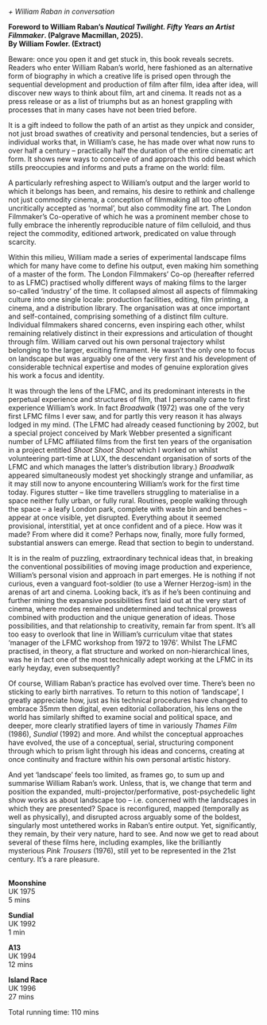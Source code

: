 
_+ William Raban in conversation_

**Foreword to William Raban’s _Nautical Twilight. Fifty Years an Artist Filmmaker_. (Palgrave Macmillan, 2025).  
By William Fowler. (Extract)**

Beware: once you open it and get stuck in, this book reveals secrets. Readers who enter William Raban’s world, here fashioned as an alternative form of biography in which a creative life is prised open through the sequential development and production of film after film, idea after idea, will discover new ways to think about film, art and cinema. It reads not as a press release or as a list of triumphs but as an honest grappling with processes that in many cases have not been tried before.

It is a gift indeed to follow the path of an artist as they unpick and consider, not just broad swathes of creativity and personal tendencies, but a series of individual works that, in William’s case, he has made over what now runs to over half a century – practically half the duration of the entire cinematic art form. It shows new ways to conceive of and approach this odd beast which stills preoccupies and informs and puts a frame on the world: film.

A particularly refreshing aspect to William’s output and the larger world to which it belongs has been, and remains, his desire to rethink and challenge not just commodity cinema, a conception of filmmaking all too often uncritically accepted as ‘normal’, but also commodity fine art. The London Filmmaker’s Co-operative of which he was a prominent member chose to fully embrace the inherently reproducible nature of film celluloid, and thus reject the commodity, editioned artwork, predicated on value through scarcity.

Within this milieu, William made a series of experimental landscape films which for many have come to define his output, even making him something of a master of the form. The London Filmmakers’ Co-op (hereafter referred to as LFMC) practised wholly different ways of making films to the larger so-called ‘industry’ of the time. It collapsed almost all aspects of filmmaking culture into one single locale: production facilities, editing, film printing, a cinema, and a distribution library. The organisation was at once important and self-contained, comprising something of a distinct film culture. Individual filmmakers shared concerns, even inspiring each other, whilst remaining relatively distinct in their expressions and articulation of thought through film. William carved out his own personal trajectory whilst belonging to the larger, exciting firmament. He wasn’t the only one to focus on landscape but was arguably one of the very first and his development of considerable technical expertise and modes of genuine exploration gives his work a focus and identity.

It was through the lens of the LFMC, and its predominant interests in the perpetual experience and structures of film, that I personally came to first experience William’s work. In fact _Broadwalk_ (1972) was one of the very first LFMC films I ever saw, and for partly this very reason it has always lodged in my mind. (The LFMC had already ceased functioning by 2002, but a special project conceived by Mark Webber presented a significant number of LFMC affiliated films from the first ten years of the organisation in a project entitled _Shoot Shoot Shoot_ which I worked on whilst volunteering part-time at LUX, the descendant organisation of sorts of the LFMC and which manages the latter’s distribution library.) _Broadwalk_ appeared simultaneously modest yet shockingly strange and unfamiliar, as it may still now to anyone encountering William’s work for the first time today. Figures stutter – like time travellers struggling to materialise in a space neither fully urban, or fully rural. Routines, people walking through the space – a leafy London park, complete with waste bin and benches – appear at once visible, yet disrupted. Everything about it seemed provisional, interstitial, yet at once confident and of a piece. How was it made? From where did it come? Perhaps now, finally, more fully formed, substantial answers can emerge. Read that section to begin to understand.

It is in the realm of puzzling, extraordinary technical ideas that, in breaking the conventional possibilities of moving image production and experience, William’s personal vision and approach in part emerges. He is nothing if not curious, even a vanguard foot-soldier (to use a Werner Herzog-ism) in the arenas of art and cinema. Looking back, it’s as if he’s been continuing and further mining the expansive possibilities first laid out at the very start of cinema, where modes remained undetermined and technical prowess combined with production and the unique generation of ideas. Those possibilities, and that relationship to creativity, remain far from spent. It’s all too easy to overlook that line in William’s curriculum vitae that states ‘manager of the LFMC workshop from 1972 to 1976’. Whilst The LFMC practised, in theory, a flat structure and worked on non-hierarchical lines, was he in fact one of the most technically adept working at the LFMC in its early heyday, even subsequently?

Of course, William Raban’s practice has evolved over time. There’s been no sticking to early birth narratives. To return to this notion of ‘landscape’, I greatly appreciate how, just as his technical procedures have changed to embrace 35mm then digital, even editorial collaboration, his lens on the world has similarly shifted to examine social and political space, and deeper, more clearly stratified layers of time in variously _Thames Film_ (1986), _Sundial_ (1992) and more. And whilst the conceptual approaches have evolved, the use of a conceptual, serial, structuring component through which to prism light through his ideas and concerns, creating at once continuity and fracture within his own personal artistic history.

And yet ‘landscape’ feels too limited, as frames go, to sum up and summarise William Raban’s work. Unless, that is, we change that term and position the expanded, multi-projector/performative, post-psychedelic light show works as about landscape too – i.e. concerned with the landscapes in which they are presented? Space is reconfigured, mapped (temporally as well as physically), and disrupted across arguably some of the boldest, singularly most untethered works in Raban’s entire output. Yet, significantly, they remain, by their very nature, hard to see. And now we get to read about several of these films here, including examples, like the brilliantly mysterious _Pink Trousers_ (1976), still yet to be represented in the 21st century. It’s a rare pleasure.
<br><br>

**Moonshine**<br>
UK 1975<br>
5 mins

**Sundial**<br>
UK 1992<br>
1 min

**A13**<br>
UK 1994<br>
12 mins

**Island Race**<br>
UK 1996<br>
27 mins

Total running time: 110 mins<br>
<br><br>
<!--stackedit_data:
eyJoaXN0b3J5IjpbMTgzODk5MTk1MF19
-->